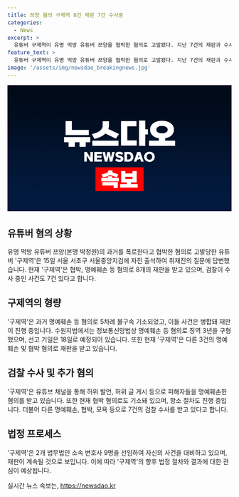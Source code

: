 ```yaml
---
title: 쯔양 혐의 구제역 8건 재판 7건 수사중
categories:
  - News
excerpt: >
  유튜버 구제역이 유명 먹방 유튜버 쯔양을 협박한 혐의로 고발됐다. 지난 7건의 재판과 수사가 진행 중이며, 현재는 8번째 혐의로 고발됐다. 검찰은 구제역이 명예훼손과 협박 등으로 5차례 기소돼 재판 중이라고 밝혔다. 또한, 구제역은 거짓 발언과 글을 유포해 피해자들을 명예훼손했다는 혐의를 받고있으며, 현재 2개 법무법인 소속 변호사 9명을 선임했다. 
feature_text: >
  유튜버 구제역이 유명 먹방 유튜버 쯔양을 협박한 혐의로 고발됐다. 지난 7건의 재판과 수사가 진행 중이며, 현재는 8번째 혐의로 고발됐다. 검찰은 구제역이 명예훼손과 협박 등으로 5차례 기소돼 재판 중이라고 밝혔다. 또한, 구제역은 거짓 발언과 글을 유포해 피해자들을 명예훼손했다는 혐의를 받고있으며, 현재 2개 법무법인 소속 변호사 9명을 선임했다. 
image: '/assets/img/newsdao_breakingnews.jpg'
---
```


<p><img src="/assets/img/newsdao_breakingnews.jpg" alt="cryptoinkorea 속보" /></p>

<h2 data-ke-size="size26">유튜버 혐의 상황</h2>

<p data-ke-size="size16">유명 먹방 유튜버 쯔양(본명 박정원)의 과거를 폭로한다고 협박한 혐의로 고발당한 유튜버 '구제역'은 15일 서울 서초구 서울중앙지검에 자진 출석하여 취재진의 질문에 답변했습니다. 현재 '구제역'은 협박, 명예훼손 등 혐의로 8개의 재판을 받고 있으며, 검찰이 수사 중인 사건도 7건 있다고 합니다.</p>

<h2 data-ke-size="size26">구제역의 형량</h2>

<p data-ke-size="size16">'구제역'은 과거 명예훼손 등 혐의로 5차례 불구속 기소되었고, 이들 사건은 병합돼 재판이 진행 중입니다. 수원지법에서는 정보통신망법상 명예훼손 등 혐의로 징역 3년을 구형했으며, 선고 기일은 18일로 예정되어 있습니다. 또한 현재 '구제역'은 다른 3건의 명예훼손 및 협박 혐의로 재판을 받고 있습니다.</p>

<h2 data-ke-size="size26">검찰 수사 및 추가 혐의</h2>

<p data-ke-size="size16">'구제역'은 유튜브 채널을 통해 허위 발언, 허위 글 게시 등으로 피해자들을 명예훼손한 혐의를 받고 있습니다. 또한 현재 협박 혐의로도 기소돼 있으며, 항소 절차도 진행 중입니다. 더불어 다른 명예훼손, 협박, 모욕 등으로 7건의 검찰 수사를 받고 있다고 합니다.</p>

<h2 data-ke-size="size26">법정 프로세스</h2>

<p data-ke-size="size16">'구제역'은 2개 법무법인 소속 변호사 9명을 선임하여 자신의 사건을 대비하고 있으며, 재판이 계속될 것으로 보입니다. 이에 따라 '구제역'의 향후 법정 절차와 결과에 대한 관심이 예상됩니다.</p>
실시간 뉴스 속보는, <a href="https://newsdao.kr" rel="dofollow">https://newsdao.kr</a>


